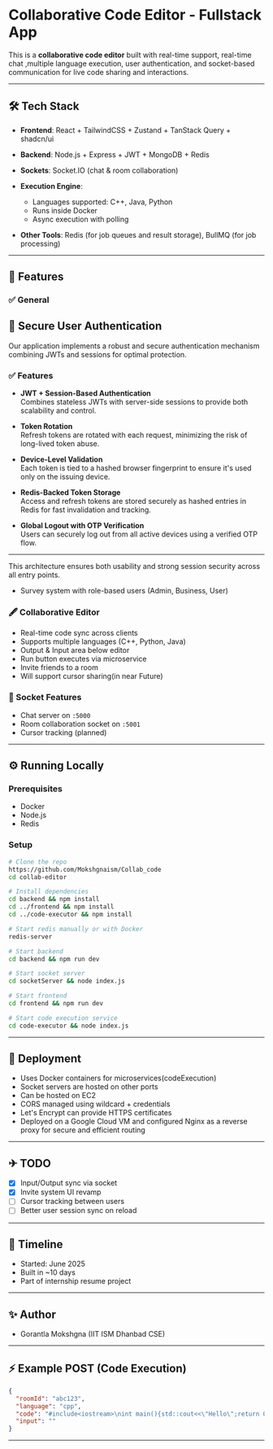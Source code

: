 # Collaborative Code Editor - Fullstack App

This is a **collaborative code editor** built with real-time support, real-time chat ,multiple language execution, user authentication, and socket-based communication for live code sharing and interactions.

---


## 🛠️ Tech Stack

* **Frontend**: React + TailwindCSS + Zustand + TanStack Query + shadcn/ui
* **Backend**: Node.js + Express + JWT + MongoDB + Redis
* **Sockets**: Socket.IO (chat & room collaboration)
* **Execution Engine**:

  * Languages supported: C++, Java, Python
  * Runs inside Docker
  * Async execution with polling
* **Other Tools**: Redis (for job queues and result storage), BullMQ (for job processing)

---

## 📑 Features

### ✅ General

## 🔐 Secure User Authentication

Our application implements a robust and secure authentication mechanism combining JWTs and sessions for optimal protection.

### ✅ Features

- **JWT + Session-Based Authentication**  
  Combines stateless JWTs with server-side sessions to provide both scalability and control.

- **Token Rotation**  
  Refresh tokens are rotated with each request, minimizing the risk of long-lived token abuse.

- **Device-Level Validation**  
  Each token is tied to a hashed browser fingerprint to ensure it's used only on the issuing device.

- **Redis-Backed Token Storage**  
  Access and refresh tokens are stored securely as hashed entries in Redis for fast invalidation and tracking.

- **Global Logout with OTP Verification**  
  Users can securely log out from all active devices using a verified OTP flow.

---

This architecture ensures both usability and strong session security across all entry points.

* Survey system with role-based users (Admin, Business, User)

### 🖋️ Collaborative Editor

* Real-time code sync across clients
* Supports multiple languages (C++, Python, Java)
* Output & Input area below editor
* Run button executes via microservice
* Invite friends to a room
* Will support cursor sharing(in near Future)

### 🔌 Socket Features

* Chat server on `:5000`
* Room collaboration socket on `:5001`
* Cursor tracking (planned)

---

## ⚙️ Running Locally

### Prerequisites

* Docker
* Node.js
* Redis

### Setup

```bash
# Clone the repo
https://github.com/Mokshgnaism/Collab_code
cd collab-editor

# Install dependencies
cd backend && npm install
cd ../frontend && npm install
cd ../code-executor && npm install

# Start redis manually or with Docker
redis-server

# Start backend
cd backend && npm run dev

# Start socket server
cd socketServer && node index.js

# Start frontend
cd frontend && npm run dev

# Start code execution service
cd code-executor && node index.js
```

---

## 🚀 Deployment

* Uses Docker containers for microservices(codeExecution)
* Socket servers are hosted on other ports
* Can be hosted on EC2
* CORS managed using wildcard + credentials
* Let's Encrypt can provide HTTPS certificates
* Deployed on a Google Cloud VM and configured Nginx as a reverse proxy for secure and efficient routing
  

---

## ✈ TODO

* [x] Input/Output sync via socket
* [x] Invite system UI revamp
* [ ] Cursor tracking between users
* [ ] Better user session sync on reload

---

## 📅 Timeline

* Started: June 2025
* Built in \~10 days
* Part of internship resume project

---

## ✨ Author

* Gorantla Mokshgna (IIT ISM Dhanbad CSE)

---

## ⚡ Example POST (Code Execution)

```json
{
  "roomId": "abc123",
  "language": "cpp",
  "code": "#include<iostream>\nint main(){std::cout<<\"Hello\";return 0;}",
  "input": ""
}
```

---

